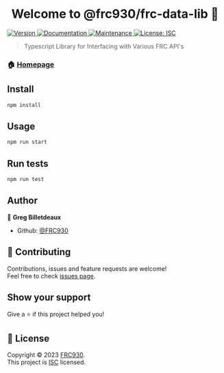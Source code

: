 <h1 align="center">Welcome to @frc930/frc-data-lib 👋</h1>
<p>
  <a href="https://www.npmjs.com/package/@frc930/frc-data-lib" target="_blank">
    <img alt="Version" src="https://img.shields.io/npm/v/@frc930/frc-data-lib.svg">
  </a>
  <a href="https://github.com/FRC930/frc-data-lib#readme" target="_blank">
    <img alt="Documentation" src="https://img.shields.io/badge/documentation-yes-brightgreen.svg" />
  </a>
  <a href="https://github.com/FRC930/frc-data-lib/graphs/commit-activity" target="_blank">
    <img alt="Maintenance" src="https://img.shields.io/badge/Maintained%3F-yes-green.svg" />
  </a>
  <a href="https://github.com/FRC930/frc-data-lib/blob/master/LICENSE" target="_blank">
    <img alt="License: ISC" src="https://img.shields.io/github/license/FRC930/@frc930/frc-data-lib" />
  </a>
</p>

> Typescript Library for Interfacing with Various FRC API's

### 🏠 [Homepage](https://github.com/FRC930/frc-data-lib#readme)

## Install

```sh
npm install
```

## Usage

```sh
npm run start
```

## Run tests

```sh
npm run test
```

## Author

👤 **Greg Billetdeaux**

* Github: [@FRC930](https://github.com/FRC930)

## 🤝 Contributing

Contributions, issues and feature requests are welcome!<br />Feel free to check [issues page](https://github.com/FRC930/frc-data-lib/issues).

## Show your support

Give a ⭐️ if this project helped you!

## 📝 License

Copyright © 2023 [FRC930](https://github.com/FRC930).<br />
This project is [ISC](https://github.com/FRC930/frc-data-lib/isc.md) licensed.